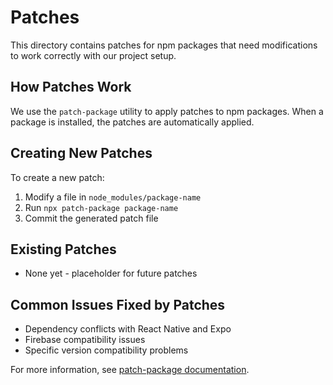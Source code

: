 # Patches

This directory contains patches for npm packages that need modifications to work correctly with our project setup.

## How Patches Work

We use the `patch-package` utility to apply patches to npm packages. When a package is installed, the patches are automatically applied.

## Creating New Patches

To create a new patch:

1. Modify a file in `node_modules/package-name`
2. Run `npx patch-package package-name`
3. Commit the generated patch file

## Existing Patches

- None yet - placeholder for future patches

## Common Issues Fixed by Patches

- Dependency conflicts with React Native and Expo
- Firebase compatibility issues
- Specific version compatibility problems

For more information, see [patch-package documentation](https://github.com/ds300/patch-package).